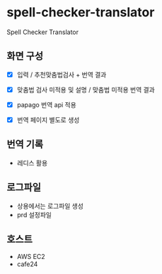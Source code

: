 # spell-checker-translator
Spell Checker Translator

## 화면 구성

- [x] 입력 / 추천맞춤법검사 + 번역 결과
- [x] 맞춤법 검사 미적용 및 설명 / 맞춤법 미적용 번역 결과
- [x] papago 번역 api 적용

- [x] 번역 페이지 별도로 생성

## 번역 기록
- 레디스 활용

## 로그파일
- 상용에서는 로그파일 생성
- prd 설정파일

## 호스트
- AWS EC2
- cafe24
